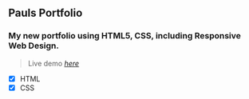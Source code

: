  ## Pauls Portfolio
### My new portfolio using HTML5, CSS, including Responsive Web Design.
> Live demo [_here_](https://zasada94.github.io/PaulsPortfolio)

- [x] HTML
- [x] CSS
